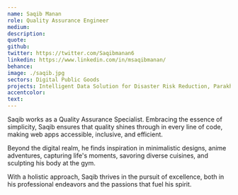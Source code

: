 ```yaml
---
name: Saqib Manan
role: Quality Assurance Engineer
medium:
description:
quote:
github:
twitter: https://twitter.com/Saqibmanan6
linkedin: https://www.linkedin.com/in/msaqibmanan/
behance:
image: ./saqib.jpg
sectors: Digital Public Goods
projects: Intelligent Data Solution for Disaster Risk Reduction, ParakhAI
accentcolor:
text:
---
```


Saqib works as a Quality Assurance Specialist. Embracing the essence of simplicity, Saqib ensures that quality shines through in every line of code, making web apps accessible, inclusive, and efficient.

Beyond the digital realm, he finds inspiration in minimalistic designs, anime adventures, capturing life's moments, savoring diverse cuisines, and sculpting his body at the gym.

With a holistic approach, Saqib thrives in the pursuit of excellence, both in his professional endeavors and the passions that fuel his spirit.
